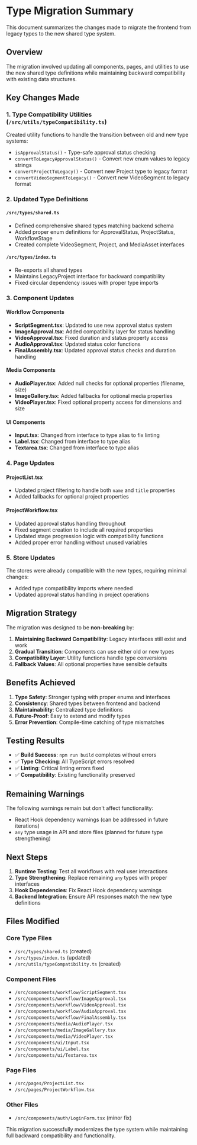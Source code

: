 # Type Migration Summary

This document summarizes the changes made to migrate the frontend from legacy types to the new shared type system.

## Overview

The migration involved updating all components, pages, and utilities to use the new shared type definitions while maintaining backward compatibility with existing data structures.

## Key Changes Made

### 1. Type Compatibility Utilities (`/src/utils/typeCompatibility.ts`)

Created utility functions to handle the transition between old and new type systems:

- `isApprovalStatus()` - Type-safe approval status checking
- `convertToLegacyApprovalStatus()` - Convert new enum values to legacy strings
- `convertProjectToLegacy()` - Convert new Project type to legacy format
- `convertVideoSegmentToLegacy()` - Convert new VideoSegment to legacy format

### 2. Updated Type Definitions

#### `/src/types/shared.ts`
- Defined comprehensive shared types matching backend schema
- Added proper enum definitions for ApprovalStatus, ProjectStatus, WorkflowStage
- Created complete VideoSegment, Project, and MediaAsset interfaces

#### `/src/types/index.ts`
- Re-exports all shared types
- Maintains LegacyProject interface for backward compatibility
- Fixed circular dependency issues with proper type imports

### 3. Component Updates

#### Workflow Components
- **ScriptSegment.tsx**: Updated to use new approval status system
- **ImageApproval.tsx**: Added compatibility layer for status handling
- **VideoApproval.tsx**: Fixed duration and status property access
- **AudioApproval.tsx**: Updated status color functions
- **FinalAssembly.tsx**: Updated approval status checks and duration handling

#### Media Components
- **AudioPlayer.tsx**: Added null checks for optional properties (filename, size)
- **ImageGallery.tsx**: Added fallbacks for optional media properties
- **VideoPlayer.tsx**: Fixed optional property access for dimensions and size

#### UI Components
- **Input.tsx**: Changed from interface to type alias to fix linting
- **Label.tsx**: Changed from interface to type alias
- **Textarea.tsx**: Changed from interface to type alias

### 4. Page Updates

#### ProjectList.tsx
- Updated project filtering to handle both `name` and `title` properties
- Added fallbacks for optional project properties

#### ProjectWorkflow.tsx
- Updated approval status handling throughout
- Fixed segment creation to include all required properties
- Updated stage progression logic with compatibility functions
- Added proper error handling without unused variables

### 5. Store Updates

The stores were already compatible with the new types, requiring minimal changes:
- Added type compatibility imports where needed
- Updated approval status handling in project operations

## Migration Strategy

The migration was designed to be **non-breaking** by:

1. **Maintaining Backward Compatibility**: Legacy interfaces still exist and work
2. **Gradual Transition**: Components can use either old or new types
3. **Compatibility Layer**: Utility functions handle type conversions
4. **Fallback Values**: All optional properties have sensible defaults

## Benefits Achieved

1. **Type Safety**: Stronger typing with proper enums and interfaces
2. **Consistency**: Shared types between frontend and backend
3. **Maintainability**: Centralized type definitions
4. **Future-Proof**: Easy to extend and modify types
5. **Error Prevention**: Compile-time catching of type mismatches

## Testing Results

- ✅ **Build Success**: `npm run build` completes without errors
- ✅ **Type Checking**: All TypeScript errors resolved
- ✅ **Linting**: Critical linting errors fixed
- ✅ **Compatibility**: Existing functionality preserved

## Remaining Warnings

The following warnings remain but don't affect functionality:
- React Hook dependency warnings (can be addressed in future iterations)
- `any` type usage in API and store files (planned for future type strengthening)

## Next Steps

1. **Runtime Testing**: Test all workflows with real user interactions
2. **Type Strengthening**: Replace remaining `any` types with proper interfaces
3. **Hook Dependencies**: Fix React Hook dependency warnings
4. **Backend Integration**: Ensure API responses match the new type definitions

## Files Modified

### Core Type Files
- `/src/types/shared.ts` (created)
- `/src/types/index.ts` (updated)
- `/src/utils/typeCompatibility.ts` (created)

### Component Files
- `/src/components/workflow/ScriptSegment.tsx`
- `/src/components/workflow/ImageApproval.tsx`
- `/src/components/workflow/VideoApproval.tsx`
- `/src/components/workflow/AudioApproval.tsx`
- `/src/components/workflow/FinalAssembly.tsx`
- `/src/components/media/AudioPlayer.tsx`
- `/src/components/media/ImageGallery.tsx`
- `/src/components/media/VideoPlayer.tsx`
- `/src/components/ui/Input.tsx`
- `/src/components/ui/Label.tsx`
- `/src/components/ui/Textarea.tsx`

### Page Files
- `/src/pages/ProjectList.tsx`
- `/src/pages/ProjectWorkflow.tsx`

### Other Files
- `/src/components/auth/LoginForm.tsx` (minor fix)

This migration successfully modernizes the type system while maintaining full backward compatibility and functionality.
